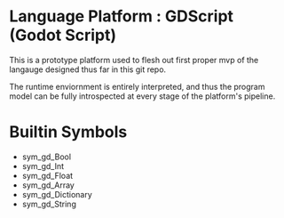 # Language Platform : GDScript (Godot Script)

This is a prototype platform used to flesh out first proper mvp of the 
langauge designed thus far in this git repo.

The runtime enviornment is entirely interpreted, and thus the program model can be fully introspected at every stage of the platform's pipeline.

# Builtin Symbols

* sym_gd_Bool
* sym_gd_Int
* sym_gd_Float
* sym_gd_Array
* sym_gd_Dictionary
* sym_gd_String
